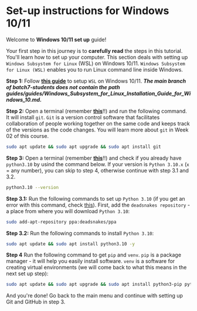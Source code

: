 # Set-up instructions for Windows 10/11

Welcome to **Windows 10/11 set up** guide!

Your first step in this journey is to **carefully read** the steps in this tutorial. You'll learn how to set up your computer. This section deals with setting up `Windows Subsystem for Linux` (WSL) on Windows 10/11. `Windows Subsystem for Linux (WSL)` enables you to run Linux command line inside Windows.

**Step 1:** Follow **[this guide](/Windows_Subsystem_for_Linux_Installation_Guide_for_Windows_10.md)** to setup `WSL` on Windows 10/11.
***The main branch of batch7-students does not contain the path guides/guides/Windows_Subsystem_for_Linux_Installation_Guide_for_Windows_10.md.***

**Step 2:** Open a terminal (remember **[this](/Windows_Subsystem_for_Linux_Installation_Guide_for_Windows_10.md#Opening-the-WSL-terminal)**!!) and run the following command. It will install `git`. `Git` is a version control software that facilitates collaboration of people working together on the same code and keeps track of the versions as the code changes. You will learn more about `git` in Week 02 of this course.

```bash
sudo apt update && sudo apt upgrade && sudo apt install git
```

**Step 3:** Open a terminal (remember **[this](guides/Windows_Subsystem_for_Linux_Installation_Guide_for_Windows_10.md#Opening-the-WSL-terminal)**!!) and check if you already have `python3.10` by usind the command below. If your version is `Python 3.10.x` (`x` = any number), you can skip to step 4, otherwise continue with step 3.1 and 3.2.

```bash
python3.10 --version
```

**Step 3.1:** Run the following commands to set up `Python 3.10` (if you get an error with this command, check [this](troubleshooting.md/#6-when-setting-up-python-38-i-get-an-error)). First, add the `deadsnakes repository` - a place from where you will download `Python 3.10`:

```bash
sudo add-apt-repository ppa:deadsnakes/ppa
```

**Step 3.2:** Run the following commands to install `Python 3.10`:

```bash
sudo apt update && sudo apt install python3.10 -y
```

**Step 4** Run the following command to get `pip` and `venv`. `pip` is a package manager - it will help you easily install software. `venv` is a software for creating virtual environments (we will come back to what this means in the next set up step):

```bash
sudo apt update && sudo apt upgrade && sudo apt install python3-pip python3.10-venv -y
```
And you're done! Go back to the main menu and continue with setting up Git and GitHub in step 3.
